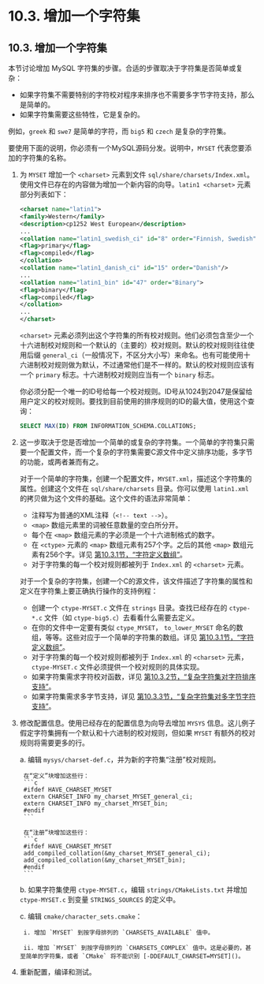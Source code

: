 # 10.3. 增加一个字符集

## 10.3. 增加一个字符集

本节讨论增加 MySQL 字符集的步骤。合适的步骤取决于字符集是否简单或复杂：

* 如果字符集不需要特别的字符校对程序来排序也不需要多字节字符支持，那么是简单的。
* 如果字符集需要这些特性，它是复杂的。


例如，`greek` 和 `swe7` 是简单的字符，而 `big5` 和 `czech` 是复杂的字符集。


要使用下面的说明，你必须有一个MySQL源码分发。说明中，`MYSET` 代表您要添加的字符集的名称。


1. 为 `MYSET` 增加一个 `<charset>` 元素到文件 `sql/share/charsets/Index.xml`。使用文件已存在的内容做为增加一个新内容的向导。`latin1 <charset>` 元素部分列表如下：


    ```xml
    <charset name="latin1">
    <family>Western</family>
    <description>cp1252 West European</description>
    ...
    <collation name="latin1_swedish_ci" id="8" order="Finnish, Swedish">
    <flag>primary</flag>
    <flag>compiled</flag>
    </collation>
    <collation name="latin1_danish_ci" id="15" order="Danish"/>
    ...
    <collation name="latin1_bin" id="47" order="Binary">
    <flag>binary</flag>
    <flag>compiled</flag>
    </collation>
    ...
    </charset>
    ```

    `<charset>` 元素必须列出这个字符集的所有校对规则。他们必须包含至少一个十六进制校对规则和一个默认的（主要的）校对规则。默认的校对规则往往使用后缀 `general_ci`（一般情况下，不区分大小写）来命名。也有可能使用十六进制校对规则做为默认，不过通常他们是不一样的。默认的校对规则应该有一个 `primary` 标志。十六进制校对规则应当有一个 `binary`  标志。

    你必须分配一个唯一的ID号给每一个校对规则。ID号从1024到2047是保留给用户定义的校对规则。要找到目前使用的排序规则的ID的最大值，使用这个查询：

    ```sql
    SELECT MAX(ID) FROM INFORMATION_SCHEMA.COLLATIONS;
    ```


2. 这一步取决于您是否增加一个简单的或复杂的字符集。一个简单的字符集只需要一个配置文件，而一个复杂的字符集需要C源文件中定义排序功能，多字节的功能，或两者兼而有之。

    对于一个简单的字符集，创建一个配置文件，`MYSET.xml`，描述这个字符集的属性。创建这个文件在 `sql/share/charsets` 目录。你可以使用 `latin1.xml` 的拷贝做为这个文件的基础。这个文件的语法非常简单：

    * 注释写为普通的XML注释（`<!-- text -->`）。
    * `<map>` 数组元素里的词被任意数量的空白所分开。
    * 每个在 `<map>` 数组元素的字必须是一个十六进制格式的数字。
    * 在 `<ctype>` 元素的 `<map>` 数组元素有257个字。之后的其他  `<map>` 数组元素有256个字。详见 [第10.3.1节，“字符定义数组”](./10.03.01_Character_Definition_Arrays.md”)。
    * 对于字符集的每一个校对规则都被列于 `Index.xml` 的 `<charset>` 元素。

    对于一个复杂的字符集，创建一个C的源文件，该文件描述了字符集的属性和定义在字符集上要正确执行操作的支持例程：

    * 创建一个 `ctype-MYSET.c` 文件在 `strings` 目录。查找已经存在的 `ctype-*.c` 文件（如 `ctype-big5.c`）去看看什么需要去定义。
    * 在你的文件中一定要有类似 `ctype_MYSET`， `to_lower_MYSET` 命名的数组，等等。这些对应于一个简单的字符集的数组。详见 [第10.3.1节，“字符定义数组”](./10.03.01_Character_Definition_Arrays.md”)。
    * 对于字符集的每一个校对规则都被列于 `Index.xml` 的 `<charset>` 元素，`ctype-MYSET.c` 文件必须提供一个校对规则的具体实现。
    * 如果字符集需求字符校对函数，详见 [第10.3.2节，“复杂字符集对字符排序支持”](./10.03.02_String_Collating_Support_for_Complex_Character_Sets.md”)。
    * 如果字符集需求多字节支持，详见 [第10.3.3节，“复杂字符集对多字节字符支持”](./10.03.03_Multi-Byte_Character_Support_for_Complex_Character_Sets.md”)。

3. 修改配置信息。使用已经存在的配置信息为向导去增加 `MYSYS` 信息。这儿例子假定字符集拥有一个默认和十六进制的校对规则，但如果 `MYSET` 有额外的校对规则将需要更多的行。

    a. 编辑 `mysys/charset-def.c`，并为新的字符集“注册”校对规则。

        在“定义”块增加这些行：
        ```c
        #ifdef HAVE_CHARSET_MYSET
        extern CHARSET_INFO my_charset_MYSET_general_ci;
        extern CHARSET_INFO my_charset_MYSET_bin;
        #endif
        ```

        在“注册”块增加这些行：
        ```c
        #ifdef HAVE_CHARSET_MYSET
        add_compiled_collation(&my_charset_MYSET_general_ci);
        add_compiled_collation(&my_charset_MYSET_bin);
        #endif
        ```

    b. 如果字符集使用 `ctype-MYSET.c`，编辑 `strings/CMakeLists.txt` 并增加 `ctype-MYSET.c` 到变量 `STRINGS_SOURCES` 的定义中。

    c. 编辑 `cmake/character_sets.cmake`：

        i. 增加 `MYSET` 到按字母排列的 `CHARSETS_AVAILABLE` 值中。

        ii. 增加 `MYSET` 到按字母排列的 `CHARSETS_COMPLEX` 值中。这是必要的，甚至简单的字符集，或者 `CMake` 将不能识别 [-DDEFAULT_CHARSET=MYSET]()。

4. 重新配置，编译和测试。

